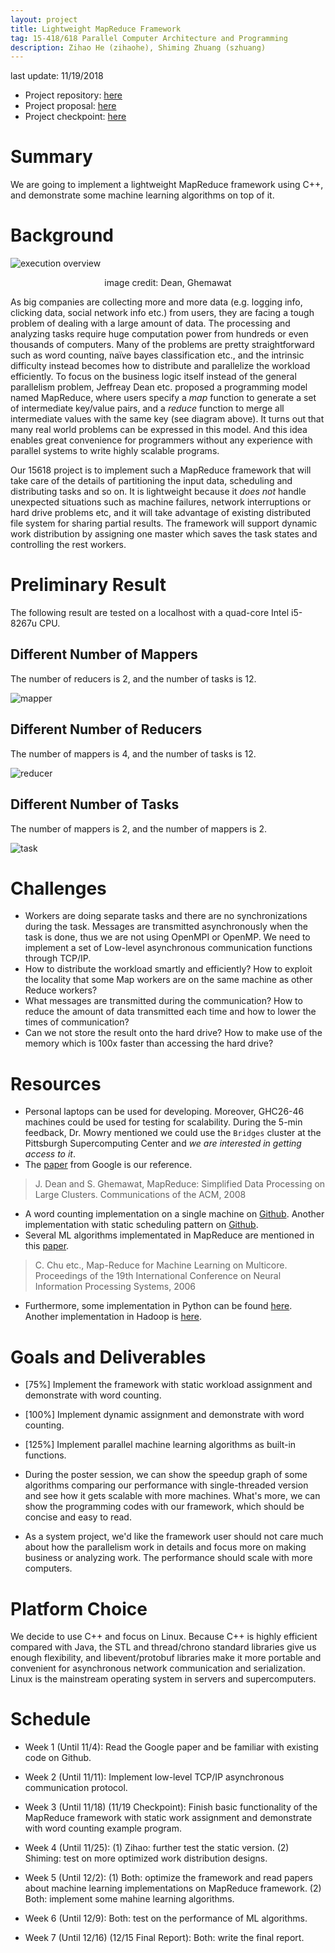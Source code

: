 ```yaml
---
layout: project
title: Lightweight MapReduce Framework
tag: 15-418/618 Parallel Computer Architecture and Programming
description: Zihao He (zihaohe), Shiming Zhuang (szhuang)
---
```

last update: 11/19/2018
* Project repository: [here](https://github.com/hzh0512/Lightweight-MapReduce)
* Project proposal: [here](../assets/files/proposal.pdf)
* Project checkpoint: [here](../assets/files/checkpoint.pdf)

# Summary

We are going to implement a lightweight MapReduce framework using C++, and demonstrate some machine learning algorithms on top of it.

# Background

![execution overview](../assets/images/mr1.png)
<center>image credit: Dean, Ghemawat</center>

As big companies are collecting more and more data (e.g. logging info, clicking data, social network info etc.) from users, they are facing a tough problem of dealing with a large amount of data. The processing and analyzing tasks require huge computation power from hundreds or even thousands of computers. Many of the problems are pretty straightforward such as word counting, naïve bayes classification etc., and the intrinsic difficulty instead becomes how to distribute and parallelize the workload efficiently. To focus on the business logic itself instead of the general parallelism problem, Jeffreay Dean etc. proposed a programming model named MapReduce, where users specify a *map* function to generate a set of intermediate key/value pairs, and a *reduce* function to merge all intermediate values with the same key (see diagram above). It turns out that many real world problems can be expressed in this model. And this idea enables great convenience for programmers without any experience with parallel systems to write highly scalable programs.

Our 15618 project is to implement such a MapReduce framework that will take care of the details of partitioning the input data, scheduling and distributing tasks and so on. It is lightweight because it *does not* handle unexpected situations such as machine failures, network interruptions or hard drive problems etc, and it will take advantage of existing distributed file system for sharing partial results. The framework will support dynamic work distribution by assigning one master which saves the task states and controlling the rest workers.

# Preliminary Result
The following result are tested on a localhost with a quad-core Intel i5-8267u CPU.

## Different Number of Mappers
The number of reducers is 2, and the number of tasks is 12.

![mapper](../assets/images/checkpoint_mapper.png)

## Different Number of Reducers
The number of mappers is 4, and the number of tasks is 12.

![reducer](../assets/images/checkpoint_reducer.png)

## Different Number of Tasks
The number of mappers is 2, and the number of mappers is 2.

![task](../assets/images/checkpoint_task.png)

# Challenges

* Workers are doing separate tasks and there are no synchronizations during the task. Messages are transmitted asynchronously when the task is done, thus we are not using OpenMPI or OpenMP. We need to implement a set of Low-level asynchronous communication functions through TCP/IP.
* How to distribute the workload smartly and efficiently? How to exploit the locality that some Map workers are on the same machine as other Reduce workers?
* What messages are transmitted during the communication? How to reduce the amount of data transmitted each time and how to lower the times of communication?
* Can we not store the result onto the hard drive? How to make use of the memory which is 100x faster than accessing the hard drive?


# Resources

* Personal laptops can be used for developing. Moreover, GHC26-46 machines could be used for testing for scalability. During the 5-min feedback, Dr. Mowry mentioned we could use the `Bridges` cluster at the Pittsburgh Supercomputing Center and *we are interested in getting access to it*.
* The [paper](https://research.google.com/archive/mapreduce-osdi04.pdf) from Google is our reference.
> J. Dean and S. Ghemawat, MapReduce: Simplified Data Processing on Large Clusters. Communications of the ACM, 2008
* A word counting implementation on a single machine on [Github](https://github.com/cdmh/mapreduce). Another implementation with static scheduling pattern on [Github](https://github.com/wangkuiyi/mapreduce-lite).
* Several ML algorithms implementated in MapReduce are mentioned in this [paper](https://papers.nips.cc/paper/3150-map-reduce-for-machine-learning-on-multicore.pdf). 
> C. Chu etc., Map-Reduce for Machine Learning on Multicore. Proceedings of the 19th International Conference on Neural Information Processing Systems, 2006
* Furthermore, some implementation in Python can be found [here](https://github.com/AmazaspShumik/MapReduce-Machine-Learning). Another implementation in Hadoop is [here](https://github.com/punit-naik/MLHadoop).

# Goals and Deliverables

* [75%] Implement the framework with static workload assignment and demonstrate with word counting.

* [100%] Implement dynamic assignment and demonstrate with word counting.

* [125%] Implement parallel machine learning algorithms as built-in functions.

* During the poster session, we can show the speedup graph of some algorithms comparing our performance with single-threaded version and see how it gets scalable with more machines. What's more, we can show the programming codes with our framework, which should be concise and easy to read.

* As a system project, we'd like the framework user should not care much about how the parallelism work in details and focus more on making business or analyzing work. The performance should scale with more computers.

# Platform Choice

We decide to use C++ and focus on Linux. Because C++ is highly efficient compared with Java, the STL and thread/chrono standard libraries give us enough flexibility, and libevent/protobuf libraries make it more portable and convenient for asynchronous network communication and serialization. Linux is the mainstream operating system in servers and supercomputers.


# Schedule

* Week 1 (Until 11/4): Read the Google paper and be familiar with existing code on Github.

* Week 2 (Until 11/11): Implement low-level TCP/IP asynchronous communication protocol.

* Week 3 (Until 11/18) (11/19 Checkpoint): Finish basic functionality of the MapReduce framework with static work assignment and demonstrate with word counting example program.

* Week 4 (Until 11/25): (1) Zihao: further test the static version. (2) Shiming: test on more optimized work distribution designs.

* Week 5 (Until 12/2): (1) Both: optimize the framework and read papers about machine learning implementations on MapReduce framework. (2) Both: implement some mahine learning algorithms.

* Week 6 (Until 12/9): Both: test on the performance of ML algorithms.

* Week 7 (Until 12/16) (12/15 Final Report): Both: write the final report.